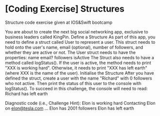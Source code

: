 # [Coding Exercise] Structures
 Structure code exercise given at IOS&amp;Swift bootcamp

You are about to create the next big social networking app, exclusive to business leaders called KingPin.
Define a Structure
As part of this app, you need to define a struct called User to represent a user.
This struct needs to hold onto the user's name, email (optional), number of followers, and whether they are active or not. The User struct needs to have the properties:
name
email?
followers
isActive
The Struct also needs to have a method called logStatus(). If the user is active, the method needs to print "XXX is working hard". Otherwise, it needs to print "XXX has left earth" (where XXX is the name of the user).
Initialise the Structure
After you have defined the struct, create a user with the name "Richard" with 0 followers who not active. Then print the status of this user to the console with logStatus().
To succeed in this challenge, the console will need to read:
Richard has left earth
 
Diagnostic code (i.e., Challenge Hint):
Elon is working hard
Contacting Elon on elon@tesla.com ...
Elon has 2001 followers
Elon has left earth
